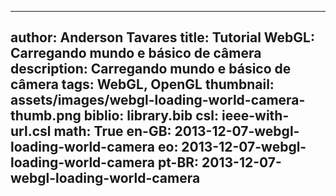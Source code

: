 ------------------------------
author: Anderson Tavares
title: Tutorial WebGL: Carregando mundo e básico de câmera
description: Carregando mundo e básico de câmera
tags: WebGL, OpenGL
thumbnail: assets/images/webgl-loading-world-camera-thumb.png
biblio: library.bib
csl: ieee-with-url.csl
math: True
en-GB: 2013-12-07-webgl-loading-world-camera
eo: 2013-12-07-webgl-loading-world-camera
pt-BR: 2013-12-07-webgl-loading-world-camera
------------------------------
